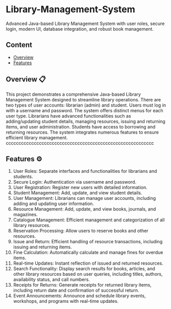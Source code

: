 # Library-Management-System
Advanced Java-based Library Management System with user roles, secure login, modern UI, database integration, and robust book management.

## Content

- [Overview](https://github.com/NisalWick2002/Library-Management-System?tab=readme-ov-file#overview-)
- [Features](https://github.com/NisalWick2002/Library-Management-System?tab=readme-ov-file#features-%EF%B8%8F)


## Overview 📋

This project demonstrates a comprehensive Java-based Library Management System designed to streamline library operations. There are two types of user accounts: librarian (admin) and student. Users must log in with a username and password. The system offers distinct menus for each user type. Librarians have advanced functionalities such as adding/updating student details, managing resources, issuing and returning items, and user administration. Students have access to borrowing and returning resources. The system integrates numerous features to ensure efficient library management.
cccccccccccccccccccccccccccccccccccccccccccccccccccccccccc
## Features ⚙️

1. User Roles: Separate interfaces and functionalities for librarians and students.
2. Secure Login: Authentication via username and password.
3. User Registration: Register new users with detailed information.
4. Student Management: Add, update, and view student details.
5. User Management: Librarians can manage user accounts, including adding and updating user information.
6. Resource Management: Add, update, and view books, journals, and magazines.
7. Catalogue Management: Efficient management and categorization of all library resources.
8. Reservation Processing: Allow users to reserve books and other resources.
9. Issue and Return: Efficient handling of resource transactions, including issuing and returning items.
10. Fine Calculation: Automatically calculate and manage fines for overdue items.
11. Real-time Updates: Instant reflection of issued and returned resources.
12. Search Functionality: Display search results for books, articles, and other library resources based on user queries, including titles, authors, availability status, and call numbers.
13. Receipts for Returns: Generate receipts for returned library items, including return date and confirmation of successful return.
14. Event Announcements: Announce and schedule library events, workshops, and programs with real-time updates.
